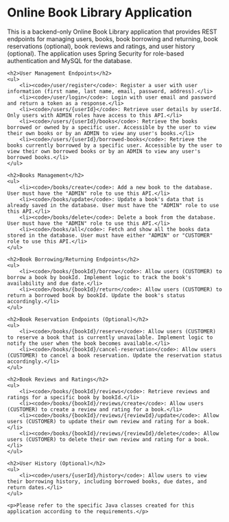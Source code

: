 <html lang="en">
<head>
    <meta charset="UTF-8">
    <meta name="viewport" content="width=device-width, initial-scale=1.0">
    <title>Online Book Library Application</title>
</head>
<body>
    <h1>Online Book Library Application</h1>
    <p>This is a backend-only Online Book Library application that provides REST endpoints for managing users, books, book borrowing and returning, book reservations (optional), book reviews and ratings, and user history (optional). The application uses Spring Security for role-based authentication and MySQL for the database.</p>

    <h2>User Management Endpoints</h2>
    <ul>
        <li><code>/user/register</code>: Register a user with user information (first name, last name, email, password, address).</li>
        <li><code>/user/login</code>: Login with user email and password and return a token as a response.</li>
        <li><code>/users/{userId}</code>: Retrieve user details by userId. Only users with ADMIN roles have access to this API.</li>
        <li><code>/users/{userId}/books</code>: Retrieve the books borrowed or owned by a specific user. Accessible by the user to view their own books or by an ADMIN to view any user's books.</li>
        <li><code>/users/{userId}/borrowed-books</code>: Retrieve the books currently borrowed by a specific user. Accessible by the user to view their own borrowed books or by an ADMIN to view any user's borrowed books.</li>
    </ul>

    <h2>Books Management</h2>
    <ul>
        <li><code>/books/create</code>: Add a new book to the database. User must have the "ADMIN" role to use this API.</li>
        <li><code>/books/update</code>: Update a book's data that is already saved in the database. User must have the "ADMIN" role to use this API.</li>
        <li><code>/books/delete</code>: Delete a book from the database. User must have the "ADMIN" role to use this API.</li>
        <li><code>/books/all</code>: Fetch and show all the books data stored in the database. User must have either "ADMIN" or "CUSTOMER" role to use this API.</li>
    </ul>

    <h2>Book Borrowing/Returning Endpoints</h2>
    <ul>
        <li><code>/books/{bookId}/borrow</code>: Allow users (CUSTOMER) to borrow a book by bookId. Implement logic to track the book's availability and due date.</li>
        <li><code>/books/{bookId}/return</code>: Allow users (CUSTOMER) to return a borrowed book by bookId. Update the book's status accordingly.</li>
    </ul>

    <h2>Book Reservation Endpoints (Optional)</h2>
    <ul>
        <li><code>/books/{bookId}/reserve</code>: Allow users (CUSTOMER) to reserve a book that is currently unavailable. Implement logic to notify the user when the book becomes available.</li>
        <li><code>/books/{bookId}/cancel-reservation</code>: Allow users (CUSTOMER) to cancel a book reservation. Update the reservation status accordingly.</li>
    </ul>

    <h2>Book Reviews and Ratings</h2>
    <ul>
        <li><code>/books/{bookId}/reviews</code>: Retrieve reviews and ratings for a specific book by bookId.</li>
        <li><code>/books/{bookId}/reviews/create</code>: Allow users (CUSTOMER) to create a review and rating for a book.</li>
        <li><code>/books/{bookId}/reviews/{reviewId}/update</code>: Allow users (CUSTOMER) to update their own review and rating for a book.</li>
        <li><code>/books/{bookId}/reviews/{reviewId}/delete</code>: Allow users (CUSTOMER) to delete their own review and rating for a book.</li>
    </ul>

    <h2>User History (Optional)</h2>
    <ul>
        <li><code>/users/{userId}/history</code>: Allow users to view their borrowing history, including borrowed books, due dates, and return dates.</li>
    </ul>

    <p>Please refer to the specific Java classes created for this application according to the requirements.</p>
</body>
</html>
